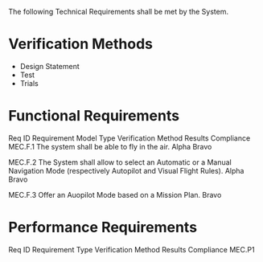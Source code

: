 The following Technical Requirements shall be met by the System.

# Verification Methods
- Design Statement
- Test
- Trials



# Functional Requirements
Req ID
Requirement
Model Type
Verification Method
Results
Compliance
MEC.F.1
The system shall be able to fly in the air.
Alpha
Bravo



MEC.F.2
The System shall allow to select an Automatic or a Manual Navigation Mode (respectively Autopilot and Visual Flight Rules).
Alpha
Bravo



MEC.F.3
Offer an Auopilot Mode based on a Mission Plan.
Bravo

















# Performance Requirements
Req ID
Requirement
Type
Verification Method
Results
Compliance
MEC.P1
